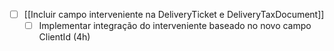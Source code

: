 - [ ] [[Incluir campo interveniente na DeliveryTicket e DeliveryTaxDocument]]
	- [ ] Implementar integração do interveniente baseado no novo campo ClientId (4h)
